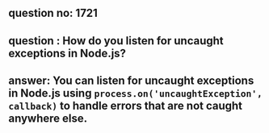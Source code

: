 
      
## question no: 1721

## question : How do you listen for uncaught exceptions in Node.js?

## answer: You can listen for uncaught exceptions in Node.js using `process.on('uncaughtException', callback)` to handle errors that are not caught anywhere else.
      